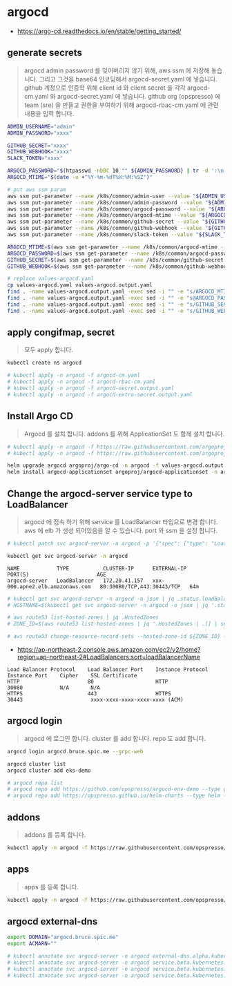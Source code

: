 # argocd

* <https://argo-cd.readthedocs.io/en/stable/getting_started/>

## generate secrets

> argocd admin password 를 잊어버리지 않기 위해, aws ssm 에 저장해 놓습니다. 그리고 그것을 base64 인코딩해서 argocd-secret.yaml 에 넣습니다.
> github 계정으로 인증학 위해 client id 와 client secret 을 각각 argocd-cm.yaml 와 argocd-secret.yaml 에 넣습니다.
> github org (opspresso) 에 team (sre) 을 만들고 권한을 부여하기 위해 argocd-rbac-cm.yaml 에 관련 내용을 입력 합니다.

```bash
ADMIN_USERNAME="admin"
ADMIN_PASSWORD="xxxx"

GITHUB_SECRET="xxxx"
GITHUB_WEBHOOK="xxxx"
SLACK_TOKEN="xxxx"

ARGOCD_PASSWORD="$(htpasswd -nbBC 10 "" ${ADMIN_PASSWORD} | tr -d ':\n' | sed 's/$2y/$2a/')"
ARGOCD_MTIME="$(date -u +"%Y-%m-%dT%H:%M:%SZ")"

# put aws ssm param
aws ssm put-parameter --name /k8s/common/admin-user --value "${ADMIN_USERNAME}" --type SecureString --overwrite | jq .
aws ssm put-parameter --name /k8s/common/admin-password --value "${ADMIN_PASSWORD}" --type SecureString --overwrite | jq .
aws ssm put-parameter --name /k8s/common/argocd-password --value "${ARGOCD_PASSWORD}" --type SecureString --overwrite | jq .
aws ssm put-parameter --name /k8s/common/argocd-mtime --value "${ARGOCD_MTIME}" --type SecureString --overwrite | jq .
aws ssm put-parameter --name /k8s/common/github-secret --value "${GITHUB_SECRET}" --type SecureString --overwrite | jq .
aws ssm put-parameter --name /k8s/common/github-webhook --value "${GITHUB_WEBHOOK}" --type SecureString --overwrite | jq .
aws ssm put-parameter --name /k8s/common/slack-token --value "${SLACK_TOKEN}" --type SecureString --overwrite | jq .

ARGOCD_MTIME=$(aws ssm get-parameter --name /k8s/common/argocd-mtime --with-decryption | jq .Parameter.Value -r)
ARGOCD_PASSWORD=$(aws ssm get-parameter --name /k8s/common/argocd-password --with-decryption | jq .Parameter.Value -r)
GITHUB_SECRET=$(aws ssm get-parameter --name /k8s/common/github-secret --with-decryption | jq .Parameter.Value -r)
GITHUB_WEBHOOK=$(aws ssm get-parameter --name /k8s/common/github-webhook --with-decryption | jq .Parameter.Value -r)

# replace values-argocd.yaml
cp values-argocd.yaml values-argocd.output.yaml
find . -name values-argocd.output.yaml -exec sed -i "" -e "s/ARGOCD_MTIME/${ARGOCD_MTIME}/g" {} \;
find . -name values-argocd.output.yaml -exec sed -i "" -e "s@ARGOCD_PASSWORD@${ARGOCD_PASSWORD}@g" {} \;
find . -name values-argocd.output.yaml -exec sed -i "" -e "s/GITHUB_SECRET/${GITHUB_SECRET}/g" {} \;
find . -name values-argocd.output.yaml -exec sed -i "" -e "s/GITHUB_WEBHOOK/${GITHUB_WEBHOOK}/g" {} \;
```

## apply congifmap, secret

> 모두 apply 합니다.

```bash
kubectl create ns argocd

# kubectl apply -n argocd -f argocd-cm.yaml
# kubectl apply -n argocd -f argocd-rbac-cm.yaml
# kubectl apply -n argocd -f argocd-secret.output.yaml
# kubectl apply -n argocd -f argocd-extra-secret.output.yaml
```

## Install Argo CD

> Argocd 를 설치 합니다.
> addons 를 위해 ApplicationSet 도 함께 설치 합니다.

```bash
# kubectl apply -n argocd -f https://raw.githubusercontent.com/argoproj/argo-cd/stable/manifests/install.yaml
# kubectl apply -n argocd -f https://raw.githubusercontent.com/argoproj-labs/applicationset/master/manifests/install.yaml

helm upgrade argocd argoproj/argo-cd -n argocd -f values-argocd.output.yaml
helm install argocd-applicationset argoproj/argocd-applicationset -n argocd
```

## Change the argocd-server service type to LoadBalancer

> argocd 에 접속 하기 위해 service 를 LoadBalancer 타입으로 변경 합니다.
> aws 에 elb 가 생성 되어있음을 알 수 있습니다. port 와 ssm 을 설정 합니다.

```bash
# kubectl patch svc argocd-server -n argocd -p '{"spec": {"type": "LoadBalancer"}}'

kubectl get svc argocd-server -n argocd
```

```
NAME            TYPE           CLUSTER-IP      EXTERNAL-IP                       PORT(S)                      AGE
argocd-server   LoadBalancer   172.20.41.157   xxx-000.apne2.elb.amazonaws.com   80:30080/TCP,443:30443/TCP   64m
```

```bash
# kubectl get svc argocd-server -n argocd -o json | jq .status.loadBalancer
# HOSTNAME=$(kubectl get svc argocd-server -n argocd -o json | jq '.status.loadBalancer.ingress | .[].hostname' -r)

# aws route53 list-hosted-zones | jq .HostedZones
# ZONE_ID=$(aws route53 list-hosted-zones | jq '.HostedZones | .[] | select(.Name=="bruce.spic.me.") | .Id' -r | cut -d'/' -f3)

# aws route53 change-resource-record-sets --hosted-zone-id ${ZONE_ID} --change-batch file://argocd.json
```

* https://ap-northeast-2.console.aws.amazon.com/ec2/v2/home?region=ap-northeast-2#LoadBalancers:sort=loadBalancerName

```
Load Balancer Protocol    Load Balancer Port    Instance Protocol    Instance Port    Cipher    SSL Certificate
HTTP                      80                    HTTP                 30080            N/A       N/A
HTTPS                     443                   HTTPS                30443                      xxxx-xxxx-xxxx-xxxx-xxxx (ACM)
```

## argocd login

> argocd 에 로그인 합니다.
> cluster 를 add 합니다. repo 도 add 합니다.

```bash
argocd login argocd.bruce.spic.me --grpc-web

argocd cluster list
argocd cluster add eks-demo

# argocd repo list
# argocd repo add https://github.com/opspresso/argocd-env-demo --type git --name env-demo
# argocd repo add https://opspresso.github.io/helm-charts --type helm --name opspresso
```

## addons

> addons 를 등록 합니다.

```bash
kubectl apply -n argocd -f https://raw.githubusercontent.com/opspresso/argocd-env-demo/main/addons.yaml
```

## apps

> apps 를 등록 합니다.

```bash
kubectl apply -n argocd -f https://raw.githubusercontent.com/opspresso/argocd-env-demo/main/apps.yaml
```

## argocd external-dns

```bash
export DOMAIN="argocd.bruce.spic.me"
export ACMARN=""

# kubectl annotate svc argocd-server -n argocd external-dns.alpha.kubernetes.io/hostname=${DOMAIN}
# kubectl annotate svc argocd-server -n argocd service.beta.kubernetes.io/aws-load-balancer-backend-protocol=http
# kubectl annotate svc argocd-server -n argocd service.beta.kubernetes.io/aws-load-balancer-ssl-cert=${ACMARN}
# kubectl annotate svc argocd-server -n argocd service.beta.kubernetes.io/aws-load-balancer-ssl-ports=https
```
